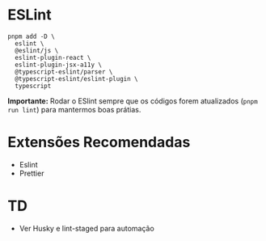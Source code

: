 # ESLint

```
pnpm add -D \
  eslint \
  @eslint/js \
  eslint-plugin-react \
  eslint-plugin-jsx-a11y \
  @typescript-eslint/parser \
  @typescript-eslint/eslint-plugin \
  typescript
```

**Importante:** Rodar o ESlint sempre que os códigos forem atualizados (`pnpm run lint`) para mantermos boas prátias. 

# Extensões Recomendadas
- Eslint
- Prettier

# TD
- Ver Husky e lint-staged para automação
